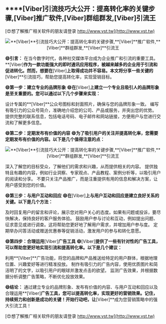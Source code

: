 ## ****[Viber]**引流技巧大公开：提高转化率的关键步骤,**[Viber]**推广软件,**[Viber]**群组群发,**[Viber]**引流王**

[😍想了解推广相关软件的朋友请登录 http://www.vst.tw](http://www.vst.tw)

 <center><img src="https://vst.tw/MP4/tuiguang/png/8.png" alt="**[Viber]**引流技巧大公开：提高转化率的关键步骤,**[Viber]**推广软件,**[Viber]**群组群发,**[Viber]**引流王"></center>

**😄引言：**
在当今数字时代，各种社交媒体平台成为企业推广和引流的重要工具。**[Viber]**作为一款功能强大的即时通讯应用程序，被越来越多的企业用于引流和促进转化。然而，想要在**[Viber]**上取得成功并不容易。本文将分享一些关键的**[Viber]**引流技巧，帮助您提高转化率，实现营销目标。

**😄第一步：建立专业的品牌形象**
**😄在**[Viber]**上建立一个专业且吸引人的品牌形象是至关重要的。您可以通过以下几个步骤来实现：**

设计专属的**[Viber]**公众号图标和封面照片，确保与您的品牌形象一致。
编写有吸引力的公众号简介，准确地介绍您的公司、产品或服务，并突出您的优势。
提供完整的联系信息，包括电话号码、电子邮件和网站链接，方便用户与您进行交流和了解更多信息。

**😄第二步：定期发布有价值的内容**
**😄为了吸引用户的关注并提高转化率，您需要定期发布有价值的内容。以下是几个值得注意的点：**

 <center><img src="https://vst.tw/MP4/tuiguang/png/0.png" alt="**[Viber]**引流技巧大公开：提高转化率的关键步骤,**[Viber]**推广软件,**[Viber]**群组群发,**[Viber]**引流王"></center>

深入了解您的目标受众，了解他们的需求和兴趣，从而提供相关的内容。
提供独特且有趣的内容，例如行业洞察、专家观点、产品教程、案例分析等，以吸引用户的阅读和分享。
不要只关注产品推广，而是注重提供有用的信息和解决方案，让用户感受到您的价值。

**😄第三步：与用户互动和回应**
**😄在**[Viber]**上与用户互动和回应是建立良好关系的关键。以下是几个方法：**

及时回复用户的留言和评论，展示您对用户关心的态度。如果有问题或投诉，要尽快解决，保持良好的客户服务体验。
鼓励用户参与讨论和互动，例如提出问题、征求意见或进行调查。这将帮助您更好地了解用户需求，并增加用户参与度。
定期举办问答活动或赠送优惠券等促销活动，激发用户的参与和转化意愿。

**😄第四步：合理运用**[Viber]**广告工具**
**😄**[Viber]**提供了一些有针对性的广告工具，可以帮助您更好地实现引流和提高转化率。以下是几个建议：**

利用**[Viber]**广告功能，将您的品牌和产品推送给特定的用户群体，根据地理位置、兴趣爱好等进行精准投放。
制作有吸引力的广告内容，使用优质图片和简洁明了的文字，以吸引用户的眼球并激发点击的欲望。
监测广告效果，并根据数据分析调整广告策略，不断优化投放效果。

**😄结论：**
通过建立专业的品牌形象、发布有价值的内容、与用户互动和回应以及合理运用**[Viber]**广告工具，您可以提高转化率，实现更好的营销效果。记住，持续努力和创新是成功的关键！开始行动吧，让**[Viber]**成为您营销策略中的强大引流工具！

[😍想了解推广相关软件的朋友请登录 http://www.vst.tw](http://www.vst.tw)



